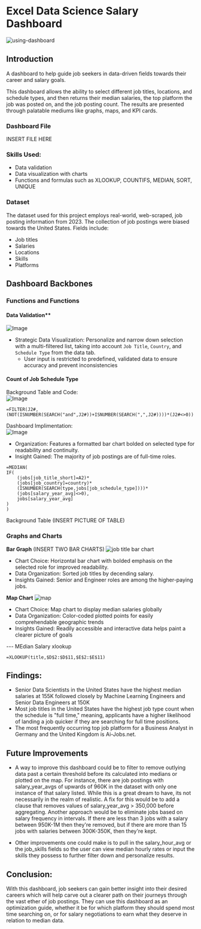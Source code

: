 # Excel Data Science Salary Dashboard
![using-dashboard](https://github.com/user-attachments/assets/cd78a979-275f-4f3b-916c-2a2e51a32805)

## Introduction
A dashboard to help guide job seekers in data-driven fields towards their career and salary goals. 

This dashboard allows the ability to select different job titles, locations, and schedule types, and then returns their median salaries, the top platform the job was posted on, and the job posting count. The results are presented through palatable mediums like graphs, maps, and KPI cards.

### Dashboard File
INSERT FILE HERE

### Skills Used:
- Data validation
- Data visualization with charts
- Functions and formulas such as XLOOKUP, COUNTIFS, MEDIAN, SORT, UNIQUE


### Dataset
The dataset used for this project employs real-world, web-scraped, job posting information from 2023. The collection of job postings were biased towards the United States. 
Fields include: 
- Job titles
- Salaries 
- Locations 
- Skills
- Platforms

## Dashboard Backbones
### Functions and Functions
#### Data Validation**

![Image](https://github.com/user-attachments/assets/90c15465-a721-4c11-a3ed-0c417c36e0ad)
- Strategic Data Visualization: Personalize and narrow down selection with a multi-filtered list, taking into account `Job Title`, `Country`, and `Schedule Type` from the data tab.
    - User input is restricted to predefined, validated data to ensure accuracy and prevent inconsistencies

#### Count of Job Schedule Type
Background Table and Code:                                                                                                                                                       
![Image](https://github.com/user-attachments/assets/64f95611-7231-4e62-8b96-c79572d80dba)
```
=FILTER(J2#,(NOT(ISNUMBER(SEARCH("and",J2#))+ISNUMBER(SEARCH(",",J2#))))*(J2#<>0))
```
Dashboard Implimentation:                            
![Image](https://github.com/user-attachments/assets/25b0aa19-6dc1-4afc-9409-d76c7a4ba954)
- Organization: Features a formatted bar chart bolded on selected type for readability and continuity. 
- Insight Gained: The majority of job postings are of full-time roles. 



```
=MEDIAN(
IF(
    (jobs[job_title_short]=A2)*
    (jobs[job_country]=country)*
    (ISNUMBER(SEARCH(type,jobs[job_schedule_type])))*
    (jobs[salary_year_avg]<>0),
    jobs[salary_year_avg]
)
)
```


Background Table
(INSERT PICTURE OF TABLE)



### Graphs and Charts
**Bar Graph** (INSERT TWO BAR CHARTS)
![job title bar chart](https://github.com/user-attachments/assets/79b1de11-1a05-4360-8de5-92d30304682b)
- Chart Choice: Horizontal bar chart with bolded emphasis on the selected role for improved readability. 
- Data Organization: Sorted job titles by decending salary.  
- Insights Gained: Senior and Engineer roles are among the higher-paying jobs. 

**Map Chart**
![map](https://github.com/user-attachments/assets/8bfff11f-7f6e-44c4-8906-f37c9a50b2e2)
- Chart Choice: Map chart to display median salaries globally
- Data Organization: Color-coded plotted points for easily comprehendable geographic trends
- Insights Gained: Readily accessible and interactive data helps paint a clearer picture of goals


--- MEdian Salary xlookup
```
=XLOOKUP(title,$D$2:$D$11,$E$2:$E$11)
```

## Findings:
- Senior Data Scientists in the United States have the highest median salaries at 155K followed closely by Machine Learning Engineers and Senior Data Engineers at 150K
- Most job titles in the United States have the highest job type count when the schedule is "full time," meaning, applicants have a higher likelihood of landing a job quicker if they are searching for full time positions. 
- The most frequently occurring top job platform for a Business Analyst in Germany and the United Kingdom is Ai-Jobs.net.

## Future Improvements
- A way to improve this dashboard could be to filter to remove outlying data past a certain threshold before its calculated into medians or plotted on the map. For instance, there are job postings with salary_year_avgs of upwards of 960K in the dataset with only one instance of that salary listed. While this is a great dream to have, its not necessarily in the realm of realistic. A fix for this would be to add a clause that removes values of salary_year_avg > 350,000 before aggregating. Another approach would be to eliminate jobs based on salary frequency in intervals. If there are less than 3 jobs with a salary between 950K-1M then they're removed, but if there are more than 15 jobs with salaries between 300K-350K, then they're kept. 

- Other improvements one could make is to pull in the salary_hour_avg or the job_skills fields so the user can view median hourly rates or input the skills they possess to further filter down and personalize results. 

## Conclusion: 
With this dashboard, job seekers can gain better insight into their desired careers which will help carve out a clearer path on their journeys through the vast ether of job postings. They can use this dashboard as an optimization guide, whether it be for which platform they should spend most time searching on, or for salary negotiations to earn what they deserve in relation to median data. 

